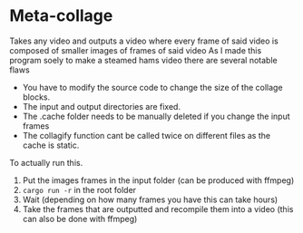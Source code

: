 # Meta-collage

Takes any video and outputs a video where every frame of said video is composed of smaller images of frames of said video
As I made this program soely to make a steamed hams video there are several notable flaws

- You have to modify the source code to change the size of the collage blocks.
- The input and output directories are fixed.
- The .cache folder needs to be manually deleted if you change the input frames
- The collagify function cant be called twice on different files as the cache is static.

To actually run this.
1. Put the images frames in the input folder (can be produced with ffmpeg)
2. `cargo run -r` in the root folder
3. Wait (depending on how many frames you have this can take hours)
4. Take the frames that are outputted and recompile them into a video (this can also be done with ffmpeg)
